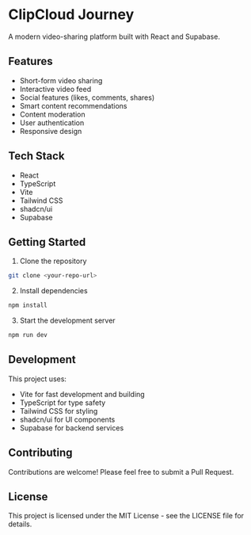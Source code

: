 # ClipCloud Journey

A modern video-sharing platform built with React and Supabase.

## Features

- Short-form video sharing
- Interactive video feed
- Social features (likes, comments, shares)
- Smart content recommendations
- Content moderation
- User authentication
- Responsive design

## Tech Stack

- React
- TypeScript
- Vite
- Tailwind CSS
- shadcn/ui
- Supabase

## Getting Started

1. Clone the repository
```sh
git clone <your-repo-url>
```

2. Install dependencies
```sh
npm install
```

3. Start the development server
```sh
npm run dev
```

## Development

This project uses:
- Vite for fast development and building
- TypeScript for type safety
- Tailwind CSS for styling
- shadcn/ui for UI components
- Supabase for backend services

## Contributing

Contributions are welcome! Please feel free to submit a Pull Request.

## License

This project is licensed under the MIT License - see the LICENSE file for details.